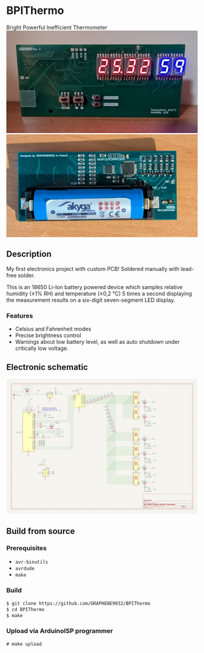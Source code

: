 # BPIThermo
Bright Powerful Inefficient Thermometer
![Front image](media/Front.jpg)
![Back image](media/Back.jpg)

## Description
My first electronics project with custom PCB! Soldered manually with lead-free solder.

This is an 18650 Li-Ion battery powered device which samples relative humidity (±1% RH) and temperature (±0,2 °C) 5 times a second displaying the measurement results on a six-digit
seven-segment LED display.

### Features
- Celsius and Fahrenheit modes
- Precise brightness control
- Warnings about low battery level, as well as auto shutdown under critically low voltage.

## Electronic schematic
![Schematic](media/Schematic.png)

## Build from source
### Prerequisites
- `avr-binutils`
- `avrdude`
- `make`

### Build
```
$ git clone https://github.com/GRAPHENE9932/BPIThermo
$ cd BPIThermo
$ make
```

### Upload via ArduinoISP programmer
```
# make upload
```
